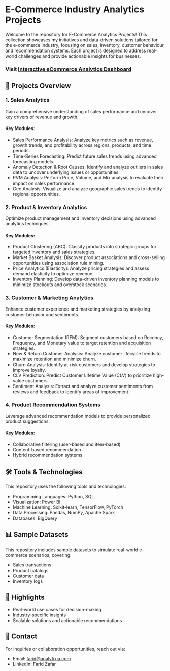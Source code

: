 # E-Commerce Industry Analytics Projects
Welcome to the repository for E-Commerce Analytics Projects! This collection showcases my initiatives and data-driven solutions tailored for the e-commerce industry, focusing on sales, inventory, customer behaviour, and recommendation systems. Each project is designed to address real-world challenges and provide actionable insights for businesses.

### Visit [Interactive eCommerce Analytics Dashboard](https://farid-zafar.github.io/ecommerce-analytics/)

## 📁 Projects Overview

### 1. Sales Analytics
Gain a comprehensive understanding of sales performance and uncover key drivers of revenue and growth.

#### Key Modules:
* Sales Performance Analysis: Analyze key metrics such as revenue, growth trends, and profitability across regions, products, and time periods.
* Time-Series Forecasting: Predict future sales trends using advanced forecasting models.
* Anomaly Detection & Root Causes: Identify and analyze outliers in sales data to uncover underlying issues or opportunities.
* PVM Analysis: Perform Price, Volume, and Mix analysis to evaluate their impact on sales performance.
* Geo Analysis: Visualize and analyze geographic sales trends to identify regional opportunities.

### 2. Product & Inventory Analytics
Optimize product management and inventory decisions using advanced analytics techniques.

#### Key Modules:
* Product Clustering (ABC): Classify products into strategic groups for targeted inventory and sales strategies.
* Market Basket Analysis: Discover product associations and cross-selling opportunities using association rule mining.
* Price Analytics (Elasticity): Analyze pricing strategies and assess demand elasticity to optimize revenue.
* Inventory Planning: Develop data-driven inventory planning models to minimize stockouts and overstock scenarios.

### 3. Customer & Marketing Analytics
Enhance customer experience and marketing strategies by analyzing customer behavior and sentiments.

#### Key Modules:
* Customer Segmentation (RFM): Segment customers based on Recency, Frequency, and Monetary value to target retention and acquisition strategies.
* New & Return Customer Analysis: Analyze customer lifecycle trends to maximize retention and minimize churn.
* Churn Analysis: Identify at-risk customers and develop strategies to improve loyalty.
* CLV Prediction: Predict Customer Lifetime Value (CLV) to prioritize high-value customers.
* Sentiment Analysis: Extract and analyze customer sentiments from reviews and feedback to identify areas of improvement.

### 4. Product Recommendation Systems
Leverage advanced recommendation models to provide personalized product suggestions.

#### Key Modules:
* Collaborative filtering (user-based and item-based)
* Content-based recommendation
* Hybrid recommendation systems

## 🛠 Tools & Technologies
This repository uses the following tools and technologies:

* Programming Languages: Python, SQL
* Visualization: Power BI
* Machine Learning: Scikit-learn, TensorFlow, PyTorch
* Data Processing: Pandas, NumPy, Apache Spark
* Databases: BigQuery

## 📊 Sample Datasets
This repository includes sample datasets to simulate real-world e-commerce scenarios, covering:

* Sales transactions
* Product catalogs
* Customer data
* Inventory logs

## 🌟 Highlights
* Real-world use cases for decision-making
* Industry-specific insights
* Scalable solutions and actionable recommendations

## 📧 Contact
For inquiries or collaboration opportunities, reach out via:
* Email: farid@analytixia.com
* LinkedIn: Farid Zafar
